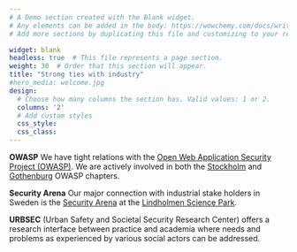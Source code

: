 ```yaml
---
# A Demo section created with the Blank widget.
# Any elements can be added in the body: https://wowchemy.com/docs/writing-markdown-latex/
# Add more sections by duplicating this file and customizing to your requirements.

widget: blank
headless: true  # This file represents a page section.
weight: 30  # Order that this section will appear.
title: "Strong ties with industry"
#hero_media: welcome.jpg
design:
  # Choose how many columns the section has. Valid values: 1 or 2.
  columns: '2'
  # Add custom styles
  css_style:
  css_class:
---
```


**OWASP** We have tight relations with the 
[Open Web Application Security Project (OWASP)](https://owasp.org). 
We are actively involved in both the 
[Stockholm](https://owasp.org/www-chapter-stockholm/) and 
[Gothenburg](https://owasp.org/www-chapter-gothenburg/) OWASP chapters.

**Security Arena** Our major connection with industrial stake holders in Sweden is the 
[Security Arena](https://securityarena.lindholmen.se/en) at the 
[Lindholmen Science Park](https://www.lindholmen.se).

**URBSEC** (Urban Safety and Societal Security Research Center) offers a research 
interface between practice and academia where needs and problems as experienced 
by various social actors can be addressed.